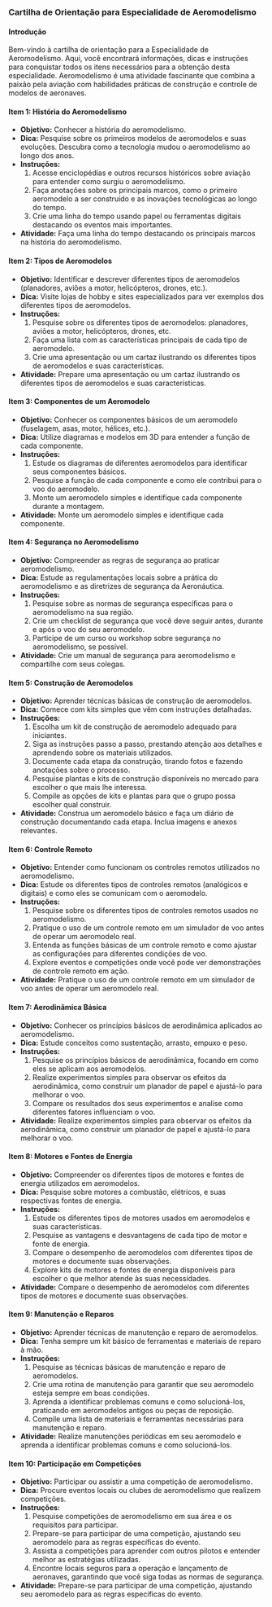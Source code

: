 ### Cartilha de Orientação para Especialidade de Aeromodelismo

#### Introdução
Bem-vindo à cartilha de orientação para a Especialidade de Aeromodelismo. Aqui, você encontrará informações, dicas e instruções para conquistar todos os itens necessários para a obtenção desta especialidade. Aeromodelismo é uma atividade fascinante que combina a paixão pela aviação com habilidades práticas de construção e controle de modelos de aeronaves.

#### Item 1: História do Aeromodelismo
- **Objetivo:** Conhecer a história do aeromodelismo.
- **Dica:** Pesquise sobre os primeiros modelos de aeromodelos e suas evoluções. Descubra como a tecnologia mudou o aeromodelismo ao longo dos anos.
- **Instruções:**
  1. Acesse enciclopédias e outros recursos históricos sobre aviação para entender como surgiu o aeromodelismo.
  2. Faça anotações sobre os principais marcos, como o primeiro aeromodelo a ser construído e as inovações tecnológicas ao longo do tempo.
  3. Crie uma linha do tempo usando papel ou ferramentas digitais destacando os eventos mais importantes.
- **Atividade:** Faça uma linha do tempo destacando os principais marcos na história do aeromodelismo.

#### Item 2: Tipos de Aeromodelos
- **Objetivo:** Identificar e descrever diferentes tipos de aeromodelos (planadores, aviões a motor, helicópteros, drones, etc.).
- **Dica:** Visite lojas de hobby e sites especializados para ver exemplos dos diferentes tipos de aeromodelos.
- **Instruções:**
  1. Pesquise sobre os diferentes tipos de aeromodelos: planadores, aviões a motor, helicópteros, drones, etc.
  2. Faça uma lista com as características principais de cada tipo de aeromodelo.
  3. Crie uma apresentação ou um cartaz ilustrando os diferentes tipos de aeromodelos e suas características.
- **Atividade:** Prepare uma apresentação ou um cartaz ilustrando os diferentes tipos de aeromodelos e suas características.

#### Item 3: Componentes de um Aeromodelo
- **Objetivo:** Conhecer os componentes básicos de um aeromodelo (fuselagem, asas, motor, hélices, etc.).
- **Dica:** Utilize diagramas e modelos em 3D para entender a função de cada componente.
- **Instruções:**
  1. Estude os diagramas de diferentes aeromodelos para identificar seus componentes básicos.
  2. Pesquise a função de cada componente e como ele contribui para o voo do aeromodelo.
  3. Monte um aeromodelo simples e identifique cada componente durante a montagem.
- **Atividade:** Monte um aeromodelo simples e identifique cada componente.

#### Item 4: Segurança no Aeromodelismo
- **Objetivo:** Compreender as regras de segurança ao praticar aeromodelismo.
- **Dica:** Estude as regulamentações locais sobre a prática do aeromodelismo e as diretrizes de segurança da Aeronáutica.
- **Instruções:**
  1. Pesquise sobre as normas de segurança específicas para o aeromodelismo na sua região.
  2. Crie um checklist de segurança que você deve seguir antes, durante e após o voo do seu aeromodelo.
  3. Participe de um curso ou workshop sobre segurança no aeromodelismo, se possível.
- **Atividade:** Crie um manual de segurança para aeromodelismo e compartilhe com seus colegas.

#### Item 5: Construção de Aeromodelos
- **Objetivo:** Aprender técnicas básicas de construção de aeromodelos.
- **Dica:** Comece com kits simples que vêm com instruções detalhadas.
- **Instruções:**
  1. Escolha um kit de construção de aeromodelo adequado para iniciantes.
  2. Siga as instruções passo a passo, prestando atenção aos detalhes e aprendendo sobre os materiais utilizados.
  3. Documente cada etapa da construção, tirando fotos e fazendo anotações sobre o processo.
  4. Pesquise plantas e kits de construção disponíveis no mercado para escolher o que mais lhe interessa.
  5. Compile as opções de kits e plantas para que o grupo possa escolher qual construir.
- **Atividade:** Construa um aeromodelo básico e faça um diário de construção documentando cada etapa. Inclua imagens e anexos relevantes.

#### Item 6: Controle Remoto
- **Objetivo:** Entender como funcionam os controles remotos utilizados no aeromodelismo.
- **Dica:** Estude os diferentes tipos de controles remotos (analógicos e digitais) e como eles se comunicam com o aeromodelo.
- **Instruções:**
  1. Pesquise sobre os diferentes tipos de controles remotos usados no aeromodelismo.
  2. Pratique o uso de um controle remoto em um simulador de voo antes de operar um aeromodelo real.
  3. Entenda as funções básicas de um controle remoto e como ajustar as configurações para diferentes condições de voo.
  4. Explore eventos e competições onde você pode ver demonstrações de controle remoto em ação.
- **Atividade:** Pratique o uso de um controle remoto em um simulador de voo antes de operar um aeromodelo real.

#### Item 7: Aerodinâmica Básica
- **Objetivo:** Conhecer os princípios básicos de aerodinâmica aplicados ao aeromodelismo.
- **Dica:** Estude conceitos como sustentação, arrasto, empuxo e peso.
- **Instruções:**
  1. Pesquise os princípios básicos de aerodinâmica, focando em como eles se aplicam aos aeromodelos.
  2. Realize experimentos simples para observar os efeitos da aerodinâmica, como construir um planador de papel e ajustá-lo para melhorar o voo.
  3. Compare os resultados dos seus experimentos e analise como diferentes fatores influenciam o voo.
- **Atividade:** Realize experimentos simples para observar os efeitos da aerodinâmica, como construir um planador de papel e ajustá-lo para melhorar o voo.

#### Item 8: Motores e Fontes de Energia
- **Objetivo:** Compreender os diferentes tipos de motores e fontes de energia utilizados em aeromodelos.
- **Dica:** Pesquise sobre motores a combustão, elétricos, e suas respectivas fontes de energia.
- **Instruções:**
  1. Estude os diferentes tipos de motores usados em aeromodelos e suas características.
  2. Pesquise as vantagens e desvantagens de cada tipo de motor e fonte de energia.
  3. Compare o desempenho de aeromodelos com diferentes tipos de motores e documente suas observações.
  4. Explore kits de motores e fontes de energia disponíveis para escolher o que melhor atende às suas necessidades.
- **Atividade:** Compare o desempenho de aeromodelos com diferentes tipos de motores e documente suas observações.

#### Item 9: Manutenção e Reparos
- **Objetivo:** Aprender técnicas de manutenção e reparo de aeromodelos.
- **Dica:** Tenha sempre um kit básico de ferramentas e materiais de reparo à mão.
- **Instruções:**
  1. Pesquise as técnicas básicas de manutenção e reparo de aeromodelos.
  2. Crie uma rotina de manutenção para garantir que seu aeromodelo esteja sempre em boas condições.
  3. Aprenda a identificar problemas comuns e como solucioná-los, praticando em aeromodelos antigos ou peças de reposição.
  4. Compile uma lista de materiais e ferramentas necessárias para manutenção e reparo.
- **Atividade:** Realize manutenções periódicas em seu aeromodelo e aprenda a identificar problemas comuns e como solucioná-los.

#### Item 10: Participação em Competições
- **Objetivo:** Participar ou assistir a uma competição de aeromodelismo.
- **Dica:** Procure eventos locais ou clubes de aeromodelismo que realizem competições.
- **Instruções:**
  1. Pesquise competições de aeromodelismo em sua área e os requisitos para participar.
  2. Prepare-se para participar de uma competição, ajustando seu aeromodelo para as regras específicas do evento.
  3. Assista a competições para aprender com outros pilotos e entender melhor as estratégias utilizadas.
  4. Encontre locais seguros para a operação e lançamento de aeronaves, garantindo que você siga todas as normas de segurança.
- **Atividade:** Prepare-se para participar de uma competição, ajustando seu aeromodelo para as regras específicas do evento.
